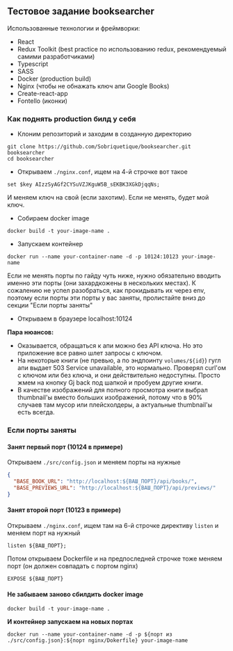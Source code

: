 ## Тестовое задание booksearcher

Использованные технологии и фреймворки:
- React
- Redux Toolkit (best practice по использованию redux, рекомендуемый самими разработчиками)
- Typescript
- SASS
- Docker (production build)
- Nginx (чтобы не обнажать ключ апи Google Books)
- Create-react-app
- Fontello (иконки)

### Как поднять production билд у себя

- Клоним репозиторий и заходим в созданную директорию
```
git clone https://github.com/Sobriquetique/booksearcher.git booksearcher
cd booksearcher
```

- Открываем `./nginx.conf`, ищем на 4-й строчке вот такое
```
set $key AIzzSyAGf2CYSuVZJKguW5B_sEKBK3XGkDjqqNs;
```
И меняем ключ на свой (если захотим). Если не менять, будет мой ключ.

- Собираем docker image
```
docker build -t your-image-name .
```

- Запускаем контейнер
```
docker run --name your-container-name -d -p 10124:10123 your-image-name
```
Если не менять порты по гайду чуть ниже, нужно обязательно вводить именно эти порты (они захардкожены в нескольких местах).
К сожалению не успел разобраться, как прокидывать их через env, поэтому если порты эти порты у вас заняты, пролистайте вниз до секции "Если порты заняты"

- Открываем в браузере localhost:10124

**Пара нюансов:**
- Оказывается, обращаться к апи можно без API ключа. Но это приложение все равно шлет запросы с ключом.
- На некоторые книги (не превью, а по эндпоинту `volumes/${id}`) гугл апи выдает 503 Service unavailable, это нормально. Проверял curl'ом с ключом или без ключа, и они действительно недоступны. Просто жмем на кнопку Gj back под шапкой и пробуем другие книги.
- В качестве изображений для полного просмотра книги выбрал thumbnail'ы вместо больших изображений, потому что в 90% случаев там мусор или плейсхолдеры, а актуальные thumbnail'ы есть всегда.

### Если порты заняты

#### Занят первый порт (10124 в примере)

Открываем `./src/config.json` и меняем порты на нужные
```json
{
  "BASE_BOOK_URL": "http://localhost:${ВАШ_ПОРТ}/api/books/",
  "BASE_PREVIEWS_URL": "http://localhost:${ВАШ_ПОРТ}/api/previews/"
}
```

#### Занят второй порт (10123 в примере)

Открываем `./nginx.conf`, ищем там на 6-й строчке директиву `listen` и меняем порт на нужный
```
listen ${ВАШ_ПОРТ};
```

Потом открываем Dockerfile и на предпоследней строчке тоже меняем порт (он должен совпадать с портом nginx)
```
EXPOSE ${ВАШ_ПОРТ}
```

#### **Не забываем заново сбилдить docker image**
```
docker build -t your-image-name .
```

**И контейнер запускаем на новых портах**
```
docker run --name your-container-name -d -p ${порт из ./src/config.json}:${порт nginx/Dokerfile} your-image-name
```